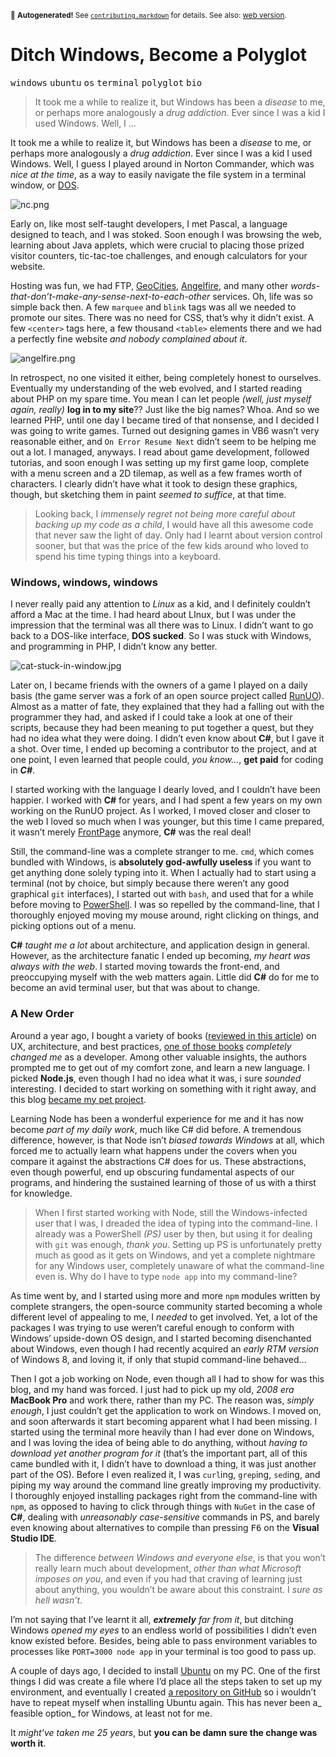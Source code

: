 <sub>&#x1F6A8; <strong>Autogenerated!</strong> See <a href="https://github.com/ponyfoo/articles/tree/noindex/contributing.markdown"><code>contributing.markdown</code></a> for details. See also: <a href="https://ponyfoo.com/articles/ditch-windows-become-a-polyglot">web version</a>.</sub>

<a href="https://ponyfoo.com/articles/ditch-windows-become-a-polyglot"><div></div></a>

<h1>Ditch Windows, Become a Polyglot</h1>

<p><kbd>windows</kbd> <kbd>ubuntu</kbd> <kbd>os</kbd> <kbd>terminal</kbd> <kbd>polyglot</kbd> <kbd>bio</kbd></p>

<blockquote><p>It took me a while to realize it, but Windows has been a <em>disease</em> to me, or perhaps more analogously a <em>drug addiction</em>. Ever since I was a kid I used Windows. Well, I &#x2026;</p></blockquote>

<div><p>It took me a while to realize it, but Windows has been a <em>disease</em> to me, or perhaps more analogously a <em>drug addiction</em>. Ever since I was a kid I used Windows. Well, I guess I played around in Norton Commander, which was <em>nice at the time</em>, as a way to easily navigate the file system in a terminal window, or <a href="http://en.wikipedia.org/wiki/DOS" target="_blank">DOS</a>.</p></div>

<blockquote></blockquote>

<div><p><img src="https://i.imgur.com/PhsIS0G.png" alt="nc.png" title="The grandiose Norton Commander"></p> <p>Early on, like most self-taught developers, I met Pascal, a language designed to teach, and I was stoked. Soon enough I was browsing the web, learning about Java applets, which were crucial to placing those prized visitor counters, tic-tac-toe challenges, and enough calculators for your website.</p> <p>Hosting was fun, we had FTP, <a href="http://en.wikipedia.org/wiki/GeoCities" target="_blank">GeoCities</a>, <a href="http://en.wikipedia.org/wiki/Angelfire" target="_blank">Angelfire</a>, and many other <em>words-that-don&#x2019;t-make-any-sense-next-to-each-other</em> services. Oh, life was so simple back then. A few <code class="md-code md-code-inline">marquee</code> and <code class="md-code md-code-inline">blink</code> tags was all we needed to promote our sites. There was no need for CSS, that&#x2019;s why it didn&#x2019;t exist. A few <code class="md-code md-code-inline">&lt;center&gt;</code> tags here, a few thousand <code class="md-code md-code-inline">&lt;table&gt;</code> elements there and we had a perfectly fine website <em>and nobody complained about it</em>.</p></div>

<div><p><img alt="angelfire.png" title="Precious, free hosting! Where do I sign?" class="" src="https://i.imgur.com/6ApllqK.png"></p> <p>In retrospect, no one visited it either, being completely honest to ourselves. Eventually my understanding of the web evolved, and I started reading about PHP on my spare time. You mean I can let people <em>(well, just myself again, really)</em> <strong>log in to my site</strong>?? Just like the big names? Whoa. And so we learned PHP, until one day I became tired of that nonsense, and I decided I was going to write games. Turned out designing games in VB6 wasn&#x2019;t very reasonable either, and <code class="md-code md-code-inline">On Error Resume Next</code> didn&#x2019;t seem to be helping me out a lot. I managed, anyways. I read about game development, followed tutorias, and soon enough I was setting up my first game loop, complete with a menu screen and a 2D tilemap, as well as a few frames worth of characters. I clearly didn&#x2019;t have what it took to design these graphics, though, but sketching them in paint <em>seemed to suffice</em>, at that time.</p> <blockquote> <p>Looking back, I <em>immensely regret not being more careful about backing up my code as a child</em>, I would have all this awesome code that never saw the light of day. Only had I learnt about version control sooner, but that was the price of the few kids around who loved to spend his time typing things into a keyboard.</p> </blockquote> <h3 id="windows-windows-windows">Windows, windows, windows</h3> <p>I never really paid any attention to <em>Linux</em> as a kid, and I definitely couldn&#x2019;t afford a Mac at the time. I had heard about LInux, but I was under the impression that the terminal was all there was to Linux. I didn&#x2019;t want to go back to a DOS-like interface, <strong>DOS sucked</strong>. So I was stuck with Windows, and programming in PHP, I didn&#x2019;t know any better.</p> <p><img alt="cat-stuck-in-window.jpg" title="Halp!" class="" src="https://i.imgur.com/HJsAINu.jpg"></p> <p>Later on, I became friends with the owners of a game I played on a daily basis (the game server was a fork of an open source project called <a href="http://www.runuo.com/" target="_blank" aria-label="RunUO Ultima Online Emulator">RunUO</a>). Almost as a matter of fate, they explained that they had a falling out with the programmer they had, and asked if I could take a look at one of their scripts, because they had been meaning to put together a quest, but they had no idea what they were doing. I didn&#x2019;t even know about <strong>C#</strong>, but I gave it a shot. Over time, I ended up becoming a contributor to the project, and at one point, I even learned that people could, <em>you know&#x2026;</em>, <strong>get paid</strong> for coding in <strong><em>C#</em></strong>.</p> <p>I started working with the language I dearly loved, and I couldn&#x2019;t have been happier. I worked with <strong>C#</strong> for years, and I had spent a few years on my own working on the RunUO project. As I worked, I moved closer and closer to the web I loved so much when I was younger, but this time I came prepared, it wasn&#x2019;t merely <a href="http://en.wikipedia.org/wiki/Microsoft_FrontPage" target="_blank" aria-label="Microsoft FrontPage on Wikipedia">FrontPage</a> anymore, <strong>C#</strong> was the real deal!</p> <p>Still, the command-line was a complete stranger to me. <code class="md-code md-code-inline">cmd</code>, which comes bundled with Windows, is <strong>absolutely god-awfully useless</strong> if you want to get anything done solely typing into it. When I actually had to start using a terminal (not by choice, but simply because there weren&#x2019;t any good graphical <code class="md-code md-code-inline">git</code> interfaces), I started out with <code class="md-code md-code-inline">bash</code>, and used that for a while before moving to <a href="http://en.wikipedia.org/wiki/Windows_PowerShell" target="_blank" aria-label="Windows PowerShell on Wikipedia">PowerShell</a>. I was so repelled by the command-line, that I thoroughly enjoyed moving my mouse around, right clicking on things, and picking options out of a menu.</p> <p><strong>C#</strong> <em>taught me a lot</em> about architecture, and application design in general. However, as the architecture fanatic I ended up becoming, <em>my heart was always with the web</em>. I started moving towards the front-end, and preoccupying myself with the web matters again. Little did <strong>C#</strong> do for me to become an avid terminal user, but that was about to change.</p> <h3 id="a-new-order">A New Order</h3> <p>Around a year ago, I bought a variety of books (<a href="https://ponyfoo.com/2013/05/21/recommended-reading" aria-label="Recommended Reading">reviewed in this article</a>) on UX, architecture, and best practices, <a href="http://www.amazon.com/dp/020161622X" target="_blank" aria-label="The Pragmatic Programmer">one of those books</a> <em>completely changed me</em> as a developer. Among other valuable insights, the authors prompted me to get out of my comfort zone, and learn a new language. I picked <strong>Node.js</strong>, even though I had no idea what it was, i sure <em>sounded</em> interesting. I decided to start working on something with it right away, and this blog <a href="https://ponyfoo.com/2012/12/25/pony-foo-begins" aria-label="Pony Foo Begins">became my pet project</a>.</p> <p>Learning Node has been a wonderful experience for me and it has now become <em>part of my daily work</em>, much like C# did before. A tremendous difference, however, is that Node isn&#x2019;t <em>biased towards Windows</em> at all, which forced me to actually learn what happens under the covers when you compare it against the abstractions C# does for us. These abstractions, even though powerful, end up obscuring fundamental aspects of our programs, and hindering the sustained learning of those of us with a thirst for knowledge.</p> <blockquote> <p>When I first started working with Node, still the Windows-infected user that I was, I dreaded the idea of typing into the command-line. I already was a PowerShell <em>(PS)</em> user by then, but using it for dealing with <code class="md-code md-code-inline">git</code> was enough, <em>thank you</em>. Setting up PS is unfortunately pretty much as good as it gets on Windows, and yet a complete nightmare for any Windows user, completely unaware of what the command-line even is. Why do I have to type <code class="md-code md-code-inline">node app</code> into my command-line?</p> </blockquote> <p>As time went by, and I started using more and more <code class="md-code md-code-inline">npm</code> modules written by complete strangers, the open-source community started becoming a whole different level of appealing to me, I <em>needed</em> to get involved. Yet, a lot of the packages I was trying to use weren&#x2019;t careful enough to conform with Windows&#x2019; upside-down OS design, and I started becoming disenchanted about Windows, even though I had recently acquired an <em>early RTM version</em> of Windows 8, and loving it, if only that stupid command-line behaved&#x2026;</p> <p>Then I got a job working on Node, even though all I had to show for was this blog, and my hand was forced. I just had to pick up my old, <em>2008 era</em> <strong>MacBook Pro</strong> and work there, rather than my PC. The reason was, <em>simply enough</em>, I just couldn&#x2019;t get the application to work on Windows. I moved on, and soon afterwards it start becoming apparent what I had been missing. I started using the terminal more heavily than I had ever done on Windows, and I was loving the idea of being able to do anything, without <em>having to download yet another program for it</em> (that&#x2019;s the important part, all of this came bundled with it, I didn&#x2019;t have to download a thing, it was just another part of the OS). Before I even realized it, I was <code class="md-code md-code-inline">curl</code>ing, <code class="md-code md-code-inline">grep</code>ing, <code class="md-code md-code-inline">sed</code>ing, and piping my way around the command line greatly improving my productivity. I thoroughly enjoyed installing packages right from the command-line with <code class="md-code md-code-inline">npm</code>, as opposed to having to click through things with <code class="md-code md-code-inline">NuGet</code> in the case of <strong>C#</strong>, dealing with <em>unreasonably case-sensitive</em> commands in PS, and barely even knowing about alternatives to compile than pressing <kbd>F6</kbd> on the <strong>Visual Studio IDE</strong>.</p> <blockquote> <p>The difference <em>between Windows and everyone else</em>, is that you won&#x2019;t really learn much about development, <em>other than what Microsoft imposes on you</em>, and even if you had that craving of learning just about anything, you wouldn&#x2019;t be aware about this constraint. I <em>sure as hell wasn&#x2019;t</em>.</p> </blockquote> <p>I&#x2019;m not saying that I&#x2019;ve learnt it all, <em><strong>extremely</strong> far from it</em>, but ditching Windows <em>opened my eyes</em> to an endless world of possibilities I didn&#x2019;t even know existed before. Besides, being able to pass environment variables to processes like <code class="md-code md-code-inline">PORT=3000 node app</code> in your terminal is too good to pass up.</p> <p>A couple of days ago, I decided to install <a href="http://www.ubuntu.com/" target="_blank" aria-label="Ubuntu Linux">Ubuntu</a> on my PC. One of the first things I did was create a file where I&#x2019;d place all the steps taken to set up my environment, and eventually I created <a href="https://github.com/bevacqua/dotfiles" target="_blank" aria-label="My dotfiles on GitHub">a repository on GitHub</a> so i wouldn&#x2019;t have to repeat myself when installing Ubuntu again. This has never been a_ feasible option_ for Windows, at least not for me.</p> <p>It <em>might&#x2019;ve taken me 25 years</em>, but <strong>you can be damn sure the change was worth it</strong>.</p></div>
